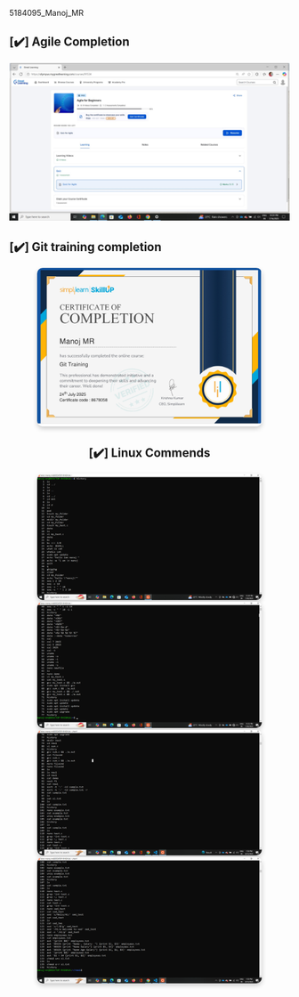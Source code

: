  5184095_Manoj_MR
 ## [✔️] Agile Completion
![Agile Completion](Agile.jpeg)

 ## [✔️] Git training completion
<div style="text-align: center;">
  <img src="git training.jpg" alt="Descriptive Alt Text" style="max-width: 80%; height: auto; border-radius: 10px; box-shadow: 0 4px 8px rgba(0,0,0,0.2);" />

 ## [✔️] Linux Commends
<div style="text-align: center;">
  <img src="Linux_commends/LC1.png" alt="Descriptive Alt Text" style="max-width: 80%; height: auto; border-radius: 10px; box-shadow: 0 4px 8px rgba(0,0,0,0.2);" />
</div>
 <div style="text-align: center;">
  <img src="Linux_commends/LC2.png" alt="Descriptive Alt Text" style="max-width: 80%; height: auto; border-radius: 10px; box-shadow: 0 4px 8px rgba(0,0,0,0.2);" />
</div>
<div style="text-align: center;">
  <img src="Linux_commends/LC3.png" alt="Descriptive Alt Text" style="max-width: 80%; height: auto; border-radius: 10px; box-shadow: 0 4px 8px rgba(0,0,0,0.2);" />
</div>
 <div style="text-align: center;">
  <img src="Linux_commends/LC4.png" alt="Descriptive Alt Text" style="max-width: 80%; height: auto; border-radius: 10px; box-shadow: 0 4px 8px rgba(0,0,0,0.2);" />
</div>
 
 
